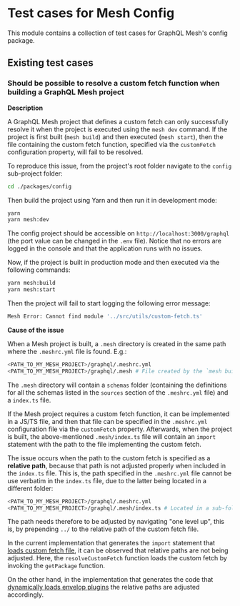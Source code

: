 # Test cases for Mesh Config

This module contains a collection of test cases for GraphQL Mesh's config package.

## Existing test cases

### Should be possible to resolve a custom fetch function when building a GraphQL Mesh project

**Description**

A GraphQL Mesh project that defines a custom fetch can only successfully resolve it when the project is executed using the `mesh dev` command.
If the project is first built (`mesh build`) and then executed (`mesh start`), then the file containing the custom fetch function, specified via the `customFetch` configuration property, will fail to be resolved.

To reproduce this issue, from the project's root folder navigate to the `config` sub-project folder:

```sh
cd ./packages/config
```

Then build the project using Yarn and then run it in development mode:

```sh
yarn
yarn mesh:dev
```

The config project should be accessible on `http://localhost:3000/graphql` (the port value can be changed in the `.env` file).
Notice that no errors are logged in the console and that the application runs with no issues.

Now, if the project is built in production mode and then executed via the following commands:

```sh
yarn mesh:build
yarn mesh:start
```

Then the project will fail to start logging the following error message:

```sh
Mesh Error: Cannot find module '../src/utils/custom-fetch.ts'
```

**Cause of the issue**

When a Mesh project is built, a `.mesh` directory is created in the same path where the `.meshrc.yml` file is found. E.g.:

```sh
<PATH_TO_MY_MESH_PROJECT>/graphql/.meshrc.yml
<PATH_TO_MY_MESH_PROJECT>/graphql/.mesh # File created by the `mesh build` command
```

The `.mesh` directory will contain a `schemas` folder (containing the definitions for all the schemas listed in the `sources` section of the `.meshrc.yml` file) and a `index.ts` file.

If the Mesh project requires a custom fetch function, it can be implemented in a JS/TS file, and then that file can be specified in the `.meshrc.yml` configuration file via the `customFetch` property. Afterwards, when the project is built, the above-mentioned `.mesh/index.ts` file will contain an `import` statement with the path to the file implementing the custom fetch.

The issue occurs when the path to the custom fetch is specified as a **relative path**, because that path is not adjusted properly when included in the `index.ts` file. This is, the path specified in the `.meshrc.yml` file cannot be use verbatim in the `index.ts` file, due to the latter being located in a different folder:

```sh
<PATH_TO_MY_MESH_PROJECT>/graphql/.meshrc.yml
<PATH_TO_MY_MESH_PROJECT>/graphql/.mesh/index.ts # Located in a sub-folder from the .meshrc.yml file (i.e. on a "1st level" sub-folder)
```

The path needs therefore to be adjusted by navigating "one level up", this is, by prepending `../` to the relative path of the custom fetch file.

In the current implementation that generates the `import` statement that [loads custom fetch file]((https://github.com/Urigo/graphql-mesh/blob/1cb22ee63e13910c249587bd7fecacbc7d6dae87/packages/config/src/utils.ts#L66)), it can be observed that relative paths are not being adjusted. Here, the `resolveCustomFetch` function loads the custom fetch by invoking the `getPackage` function.

On the other hand, in the implementation that generates the code that [dynamically loads envelop plugins](https://github.com/Urigo/graphql-mesh/blob/1cb22ee63e13910c249587bd7fecacbc7d6dae87/packages/config/src/process.ts#L567-L571) the relative paths are adjusted accordingly.
